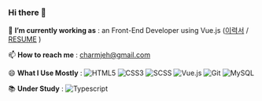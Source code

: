 ### Hi there 👋

  🔭 **I’m currently working as** : an Front-End Developer using Vue.js ([이력서](https://www.notion.so/EUNHEE-JU-DEVELOPER-11d8a0c171b34a94b1281d0b12f44639) / [RESUME](https://docs.google.com/document/d/1Xd0x5YsbDN0sg3KHkCGFG_XrKxdnaBIljv0lOS2F3zw/edit?usp=sharing) )
  
  📫 **How to reach me** :  charmjeh@gmail.com

 😄 **What I Use Mostly** : 
    ![HTML5](https://img.shields.io/badge/HTML5-E34F26?logo=HTML5&logoColor=white&style=flat)
  ![CSS3](https://img.shields.io/badge/CSS3-157286?logo=CSS3&logoColor=white&style=flat)
  ![SCSS](https://img.shields.io/badge/Sass-CC6699?logo=Sass&logoColor=white&style=flat)
   ![Vue.js](https://img.shields.io/badge/Vue.js-41B883?logo=Vuejs&logoColor=black&style=flat)
   ![Git](https://img.shields.io/badge/Git-F05032?logo=Git&logoColor=white&style=flat)
  ![MySQL](https://img.shields.io/badge/MySQL-4479A1?logo=MySQL&logoColor=white&style=flat)

    
 📚 **Under Study** : ![Typescript](https://img.shields.io/badge/Typescript-007acc?logo=JavaScript&logoColor=black&style=flat)

<!--
**charmjeh/charmjeh** is a ✨ _special_ ✨ repository because its `README.md` (this file) appears on your GitHub profile.

Here are some ideas to get you started:

- 🔭 I’m currently working on ...
- 🌱 I’m currently learning ...
- 👯 I’m looking to collaborate on ...
- 🤔 I’m looking for help with ...
- 💬 Ask me about ...
- 📫 How to reach me: ...
- 😄 Pronouns: ...
- ⚡ Fun fact: ...
-->
